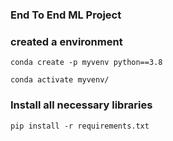 ###   End To End ML Project

###   created a environment
```
conda create -p myvenv python==3.8

conda activate myvenv/
```
### Install all necessary libraries
```
pip install -r requirements.txt
```